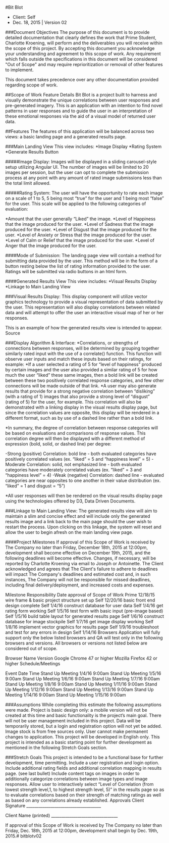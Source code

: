 #Bit Blot
* Client: Self
* Dec. 18, 2015 | Version 02

###Document Objectives
The purpose of this document is to provide detailed documentation that clearly defines the work that Prime Student, Charlotte Kroening, will perform and the deliverables you will receive within the scope of this project. By accepting this document you acknowledge your understanding and agreement to this scope of work. Any requirement which falls outside the specifications in this document will be considered "Out of Scope" and may require reprioritization or removal of other features to implement. 

This document takes precedence over any other documentation provided regarding scope of work.

##Scope of Work Feature Details
Bit Blot is a project built to harness and visually demonstrate the unique correlations between user responses and pre-generated imagery. This is an application with an intention to find novel patterns in user responses and to guide the user in an interpretation of these emotional responses via the aid of a visual model of returned user data. 

##Features
The features of this application will be balanced across two views: a basic landing page and a generated results page.

###Main Landing View
This view includes:
*Image Display
*Rating System
*Generate Results Button

#####Image Display:
Images will be displayed in a sliding carousel-style setup utilizing Angular UI. The number of images will be limited to 20 images per session, but the user can opt to complete the submission process at any point with any amount of rated image submissions less than the total limit allowed.

#####Rating System:
The user will have the opportunity to rate each image on a scale of 1 to 5, 5 being most “true” for the user and 1 being most “false” for the user. This scale will be applied to the following categories of evaluation:

*Amount that the user generally “Liked” the image.
*Level of Happiness that the image produced for the user.
*Level of Sadness that the image produced for the user.
*Level of Disgust that the image produced for the user.
*Level of Anxiety or Stress that the image produced for the user.
*Level of Calm or Relief that the image produced for the user.
*Level of Anger that the image produced for the user.

####Mode of Submission:
The landing page view will contain a method for submitting data provided by the user. This method will be in the form of a button resting below the list of rating information provided to the user. Ratings will be submitted via radio buttons in an html form.

####Generated Results View
This view includes:
*Visual Results Display
*Linkage to Main Landing View

###Visual Results Display:
This display component will utilize vector graphics technology to provide a visual representation of data submitted by the user. This representation will also display correlations between related data and will attempt to offer the user an interactive visual map of her or her responses.


This is an example of how the generated results view is intended to appear.
Source


###Display Algorithm & Interface:
*Correlations, or strengths of connections between responses, will be determined by 		grouping together similarly rated input with the use of a correlate() function. This function 	will observe user inputs and match these inputs based on their ratings, for example:
*If a user selected a rating of 5 for “level of happiness” produced by certain images and the user also provided a similar rating of 5 for how much the user “liked” these same images, then a bold link will be created between these two positively correlated response categories, and few other connections will be made outside of that link. 
*A user may also generate results that provide for a strong negative correlation between “disliking” (with a rating of 1) images that also provide a strong level of “disgust” (rating of 5) for the user, for example. This correlation will also be demonstrated with a linking display in the visual results display page, but since the correlation values are opposite, this display will be rendered in a different format, such as by use of a dashed line rather than a bold link.

*In summary, the degree of correlation between response categories will be based on 		evaluations and comparisons of response values. This correlation degree will then be 		displayed with a different method of expression (bold, solid, or dashed line) per degree:

-Strong (positive) Correlation: bold line - both evaluated categories have positively correlated values (ex. “liked” = 5 and “happiness level” = 5) 
-Moderate Correlation: solid, not emphasized line - both evaluated categories have moderately correlated values (ex. “liked” = 3 and “happiness level” = 4)
-Weak (negative) Correlation: dashed line - evaluated categories are near opposites to one another in their value distribution (ex. “liked” = 1 and disgust = “5”)

*All user responses will then be rendered on the visual results display page using the technologies offered by D3, Data Driven Documents. 

###Linkage to Main Landing View:
The generated results view will aim to maintain a slim and concise effect and will include only
the generated results image and a link back to the main page should the user wish to restart the
process. Upon clicking on this linkage, the system will reset and allow the user to begin afresh on the main landing view page.

####Project Milestones
If approval of this Scope of Work is received by The Company no later than Friday, December 18th, 2015 at 12:00pm, development shall become effective on December 19th, 2015, and the following deadlines will become effective. Changes, if necessary, will be reported by Charlotte Kroening via email to Joseph or Antoinette. The Client acknowledged and agrees that The Client's failure to adhere to deadlines will impact The Company's deadlines and estimated cost and, in such instances, The Company will not be responsible for missed deadlines, including final delivery/deployment, and increased costs and expenses.

Milestone
Responsibility
Date
approval of Scope of Work
Prime
12/18/15
wire frame & basic project structure set up
Self
12/20/16
basic front end design complete
Self
1/4/16
construct database for user data
Self
1/4/16
get rating form working
Self
1/5/16
test form with basic input (pre-image based)
Self
1/5/16
build table layout for generated results page
Self
1/6/16
construct database for image stockpile
Self
1/7/16
get image display working
Self
1/8/16
implement vector graphics for results page
Self
1/9/16
troubleshoot and test for any errors in design
Self
1/14/16
Browsers
Application will fully support only the below listed browsers and QA will test only in the following browsers and versions. All browsers or versions not listed below are considered out of scope.

Browser Name
Version
Google Chrome
47 or higher
Mozilla Firefox
42 or higher
Schedule/Meetings

Event
Date
Time
Stand Up Meeting
1/4/16
9:00am
Stand Up Meeting
1/5/16
9:00am
Stand Up Meeting
1/6/16
9:00am
Stand Up Meeting
1/7/16
9:00am
Stand Up Meeting
1/8/16
9:00am
Stand Up Meeting
1/11/16
9:00am
Stand Up Meeting
1/12/16
9:00am
Stand Up Meeting
1/13/16
9:00am
Stand Up Meeting
1/14/16
9:00am
Stand Up Meeting
1/15/16
9:00am

###Assumptions
While completing this estimate the following assumptions were made.
Project is basic design only: a mobile version will not be created at this time and basic functionality is the project’s main goal.
There will not be user management included in this project. Data will be temporarily stored, but a login and registration option will not yet be added.
Image stock is from free sources only.
User cannot make permanent changes to application.
This project will be developed in English only.
This project is intended as a basic starting point for further development as mentioned in the following Stretch Goals section.


###Stretch Goals
This project is intended to be a functional base for further development, time permitting.
Include a user registration and login option.
Include additional rating fields and additional correlation mapping in results page. (see last bullet)
Include content tags on images in order to additionally categorize correlations between image types and image responses.
Allow user to interactively select “Level of Correlation (from lowest strength level,1, to highest strength level, 5)” in the results page so as to evaluate correlations based on their strength of matching ratings as well as based on any correlations already established.
Approvals
Client Signature _____________________________________

Client Name (printed) _________________________________

If approval of this Scope of Work is received by The Company no later than Friday, Dec. 18th, 2015 at 12:00pm, development shall begin by Dec. 19th, 2015.# bitblotv02

